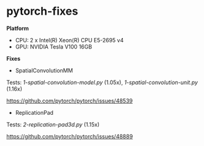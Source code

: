 # pytorch-fixes

**Platform**

- CPU: 2 x Intel(R) Xeon(R) CPU E5-2695 v4
- GPU: NVIDIA Tesla V100 16GB

**Fixes**

- SpatialConvolutionMM

Tests: *1-spatial-convolution-model.py* (1.05x), *1-spatial-convolution-unit.py* (1.16x)

https://github.com/pytorch/pytorch/issues/48539
 
- ReplicationPad

Tests: *2-replication-pad3d.py* (1.15x)

https://github.com/pytorch/pytorch/issues/48889

